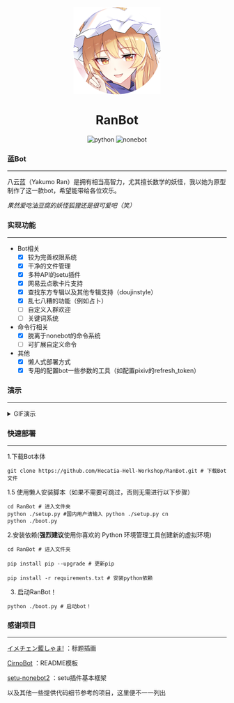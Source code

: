 <div align=center>
  <img width=200 src="doc/image/Avatar.png"  alt="image"/>
  <h1 align="center">RanBot</h1> 
</div>
<div align=center>
  <img src="https://img.shields.io/badge/python-3.8+-blue" alt="python">
  <img src="https://img.shields.io/badge/nonebot-2-red" alt="nonebot">
</div>




### 蓝Bot

---

八云蓝（Yakumo Ran）是拥有相当高智力，尤其擅长数学的妖怪，我以她为原型制作了这一款bot，希望能带给各位欢乐。

*果然爱吃油豆腐的妖怪狐狸还是很可爱吧（笑）*

### 实现功能

---

+ Bot相关
  + [x] 较为完善权限系统
  + [x] 干净的文件管理
  + [x] 多种API的setu插件
  + [x] 网易云点歌卡片支持
  + [x] 查找东方专辑以及其他专辑支持（doujinstyle）
  + [x] 乱七八糟的功能（例如占卜）
  + [ ] 自定义入群欢迎
  + [ ] 关键词系统

+ 命令行相关
  + [x] 脱离于nonebot的命令系统
  + [ ] 可扩展自定义命令

+ 其他
  + [x] 懒人式部署方式
  + [x] 专用的配置bot一些参数的工具（如配置pixiv的refresh_token）

### 演示

---

<details>
<summary>GIF演示</summary>

to do

</details>

### 快速部署

---
1.下载Bot本体

```shell
git clone https://github.com/Hecatia-Hell-Workshop/RanBot.git # 下载Bot文件
```

1.5 使用懒人安装脚本（如果不需要可跳过，否则无需进行以下步骤）

```shell
cd RanBot # 进入文件夹
python ./setup.py #国内用户请输入 python ./setup.py cn
python ./boot.py
```

2.安装依赖(**强烈建议**使用你喜欢的 Python 环境管理工具创建新的虚拟环境)
```shell
cd RanBot # 进入文件夹

pip install pip --upgrade # 更新pip

pip install -r requirements.txt # 安装python依赖
```
3. 启动RanBot！
```shell
python ./boot.py # 启动bot！
```

### 感谢项目

---

[イメチェン藍しゃま!](https://www.pixiv.net/artworks/96478101) ：标题插画

[CirnoBot](https://github.com/summerkirakira/CirnoBot) ：README模板

[setu-nonebot2](https://github.com/yuban10703/setu-nonebot2) ：setu插件基本框架

以及其他一些提供代码细节参考的项目，这里便不一一列出
